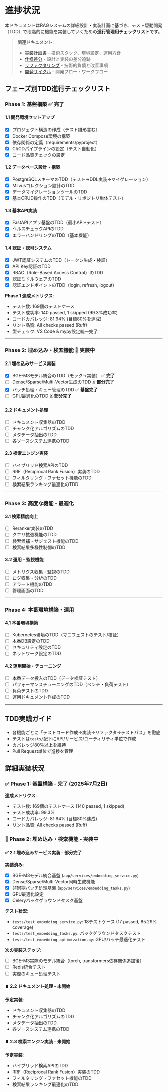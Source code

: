 # 進捗状況

本ドキュメントはRAGシステムの詳細設計・実装計画に基づき、テスト駆動開発（TDD）で段階的に機能を実装していくための**進行管理用チェックリスト**です。

> **関連ドキュメント**:
>
> - [実装計画書](./実装計画書.md) - 技術スタック、環境設定、運用方針
> - [仕様差分](./仕様差分.md) - 設計と実装の差分追跡
> - [リファクタリング](./リファクタリング.md) - 技術的負債と改善事項
> - [開発サイクル](../cycle.md) - 開発フロー・ワークフロー

## フェーズ別TDD進行チェックリスト

### Phase 1: 基盤構築 ✅ **完了**

#### 1.1 開発環境セットアップ

- [x] プロジェクト構造の作成（テスト雛形含む）
- [x] Docker Compose環境の構築
- [x] 依存関係の定義（requirements/pyproject）
- [x] CI/CDパイプラインの設定（テスト自動化）
- [x] コード品質チェックの設定

#### 1.2 データベース設計・構築

- [x] PostgreSQLスキーマのTDD（テスト→DDL実装→マイグレーション）
- [x] Milvusコレクション設計のTDD
- [x] データマイグレーションツールのTDD
- [x] 基本CRUD操作のTDD（モデル・リポジトリ単体テスト）

#### 1.3 基本API実装

- [x] FastAPIアプリ基盤のTDD（最小API+テスト）
- [x] ヘルスチェックAPIのTDD
- [x] エラーハンドリングのTDD（基本機能）

#### 1.4 認証・認可システム

- [x] JWT認証システムのTDD（トークン生成・検証）
- [x] API Key認証のTDD
- [x] RBAC（Role-Based Access Control）のTDD
- [x] 認証ミドルウェアのTDD
- [x] 認証エンドポイントのTDD（login, refresh, logout）

**Phase 1 達成メトリクス**:

- テスト数: 169個のテストケース
- テスト成功率: 140 passed, 1 skipped (99.3%成功率)
- コードカバレッジ: 81.94% (目標80%を達成)
- リント品質: All checks passed (Ruff)
- 型チェック: VS Code & mypy設定統一完了

---

### Phase 2: 埋め込み・検索機能 🚧 **実装中**

#### 2.1 埋め込みサービス実装

- [x] BGE-M3モデル統合のTDD（モック→実装） ✅ **完了**
- [ ] Dense/Sparse/Multi-Vector生成のTDD ⏳ **部分完了**
- [x] バッチ処理・キュー管理のTDD ✅ **基盤完了**
- [ ] GPU最適化のTDD ⏳ **部分完了**

#### 2.2 ドキュメント処理

- [ ] ドキュメント収集器のTDD
- [ ] チャンク化アルゴリズムのTDD
- [ ] メタデータ抽出のTDD
- [ ] 各ソースシステム連携のTDD

#### 2.3 検索エンジン実装

- [ ] ハイブリッド検索APIのTDD
- [ ] RRF（Reciprocal Rank Fusion）実装のTDD
- [ ] フィルタリング・ファセット機能のTDD
- [ ] 検索結果ランキング最適化のTDD

---

### Phase 3: 高度な機能・最適化

#### 3.1 検索精度向上

- [ ] Reranker実装のTDD
- [ ] クエリ拡張機能のTDD
- [ ] 検索候補・サジェスト機能のTDD
- [ ] 検索結果多様性制御のTDD

#### 3.2 運用・監視機能

- [ ] メトリクス収集・監視のTDD
- [ ] ログ収集・分析のTDD
- [ ] アラート機能のTDD
- [ ] 管理画面のTDD

---

### Phase 4: 本番環境構築・運用

#### 4.1 本番環境構築

- [ ] Kubernetes環境のTDD（マニフェストのテスト/検証）
- [ ] 本番DB設定のTDD
- [ ] セキュリティ設定のTDD
- [ ] ネットワーク設定のTDD

#### 4.2 運用開始・チューニング

- [ ] 本番データ投入のTDD（データ検証テスト）
- [ ] パフォーマンスチューニングのTDD（ベンチ・負荷テスト）
- [ ] 負荷テストのTDD
- [ ] 運用ドキュメント作成のTDD

---

## TDD実践ガイド

- 各機能ごとに「テストコード作成→実装→リファクタ→テストパス」を徹底
- テストは`tests/`配下にAPI/サービス/ユーティリティ単位で作成
- カバレッジ80%以上を維持
- Pull Request単位で進捗を管理

## 詳細実装状況

### ✅ Phase 1: 基盤構築 - 完了 (2025年7月2日)

**達成メトリクス**:

- テスト数: 169個のテストケース (140 passed, 1 skipped)
- テスト成功率: 99.3%
- コードカバレッジ: 81.94% (目標80%達成)
- リント品質: All checks passed (Ruff)

### 🚧 Phase 2: 埋め込み・検索機能 - 実装中

#### ✅ 2.1 埋め込みサービス実装 - 部分完了

**実装済み**:

- [x] BGE-M3モデル統合基盤 (`app/services/embedding_service.py`)
- [x] Dense/Sparse/Multi-Vector同時生成機能
- [x] 非同期バッチ処理基盤 (`app/services/embedding_tasks.py`)
- [x] GPU最適化設定
- [x] Celeryバックグラウンドタスク基盤

**テスト状況**:

- `tests/test_embedding_service.py`: 18テストケース (17 passed, 85.29% coverage)
- `tests/test_embedding_tasks.py`: バックグラウンドタスクテスト
- `tests/test_embedding_optimization.py`: GPU/バッチ最適化テスト

**次の実装ステップ**:

- [ ] BGE-M3実際のモデル統合（torch, transformers依存関係追加後）
- [ ] Redis統合テスト
- [ ] 実際のキュー処理テスト

#### ⏸️ 2.2 ドキュメント処理 - 未開始

**予定実装**:

- ドキュメント収集器のTDD
- チャンク化アルゴリズムのTDD
- メタデータ抽出のTDD
- 各ソースシステム連携のTDD

#### ⏸️ 2.3 検索エンジン実装 - 未開始

**予定実装**:

- ハイブリッド検索APIのTDD
- RRF（Reciprocal Rank Fusion）実装のTDD
- フィルタリング・ファセット機能のTDD
- 検索結果ランキング最適化のTDD
